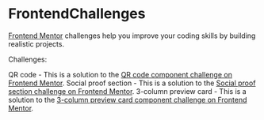# FrontendChallenges

[Frontend Mentor](https://www.frontendmentor.io) challenges help you improve your coding skills by building realistic projects.

Challenges:

QR code - This is a solution to the [QR code component challenge on Frontend Mentor](https://www.frontendmentor.io/challenges/qr-code-component-iux_sIO_H).
Social proof section - This is a solution to the [Social proof section challenge on Frontend Mentor](https://www.frontendmentor.io/challenges/social-proof-section-6e0qTv_bA).
3-column preview card - This is a solution to the [3-column preview card component challenge on Frontend Mentor](https://www.frontendmentor.io/challenges/3column-preview-card-component-pH92eAR2-).
